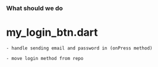 ### What should we do

# my_login_btn.dart

    - handle sending email and password in (onPress method)

    - move login method from repo